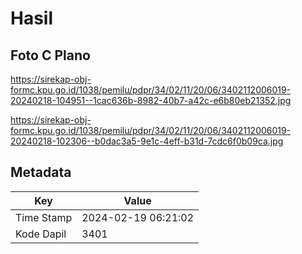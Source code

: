 # Hasil

## Foto C Plano

https://sirekap-obj-formc.kpu.go.id/1038/pemilu/pdpr/34/02/11/20/06/3402112006019-20240218-104951--1cac636b-8982-40b7-a42c-e6b80eb21352.jpg

https://sirekap-obj-formc.kpu.go.id/1038/pemilu/pdpr/34/02/11/20/06/3402112006019-20240218-102306--b0dac3a5-9e1c-4eff-b31d-7cdc6f0b09ca.jpg


## Metadata

| Key        | Value               |
| ---------- | ------------------- |
| Time Stamp | 2024-02-19 06:21:02 |
| Kode Dapil | 3401                |



